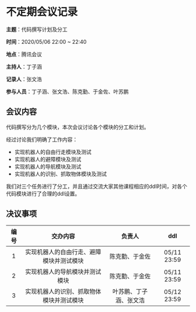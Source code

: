 # 不定期会议记录

**主题**：代码撰写计划及分工

**时间**：2020/05/06 22:00 ~ 22:40

**地点**：腾讯会议

**主持人**：丁子涵

**记录人**：张文浩

**参与人员**：丁子涵、张文浩、陈克勤、于金佐、叶苏鹏

## 会议内容

代码撰写分为几个模块，本次会议讨论各个模块的分工和计划。

经过讨论我们明确了工作内容：

- 实现机器人的自由行走模块及测试
- 实现机器人的避障模块及测试
- 实现机器人的导航模块及测试
- 实现机器人的识别、抓取物体模块及测试

我们对三个任务进行了分工，并且通过交流大家其他课程相应的ddl时间，对各个代码模块进行了合理的ddl设置。

## 决议事项

| 编号 | 交办内容 | 负责人 | ddl |
| :-: | :-:       | :-:      | :-: |
| 1 | 实现机器人的自由行走、避障模块并测试模块 |  陈克勤、于金佐  | 05/11 23:59 |
| 2 | 实现机器人的导航模块并测试模块 | 陈克勤、于金佐 | 05/11 23:59 |
| 3 | 实现机器人的识别、抓取物体模块并测试模块 | 叶苏鹏、丁子涵、张文浩 | 05/12 23:59 |

